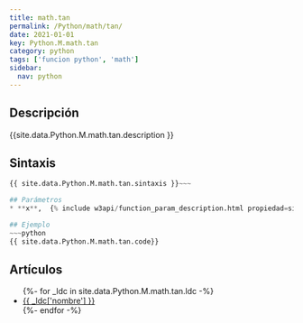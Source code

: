 ```yaml
---
title: math.tan
permalink: /Python/math/tan/
date: 2021-01-01
key: Python.M.math.tan
category: python
tags: ['funcion python', 'math']
sidebar: 
  nav: python
---
```


## Descripción
{{site.data.Python.M.math.tan.description }}

## Sintaxis
~~~python
{{ site.data.Python.M.math.tan.sintaxis }}~~~

## Parámetros
* **x**,  {% include w3api/function_param_description.html propiedad=site.data.Python.M.math.tan valor="x" %}

## Ejemplo
~~~python
{{ site.data.Python.M.math.tan.code}}
~~~

## Artículos
<ul>
{%- for _ldc in site.data.Python.M.math.tan.ldc -%}
   <li>
       <a href="{{_ldc['url'] }}">{{ _ldc['nombre'] }}</a>
   </li>
{%- endfor -%}
</ul>
